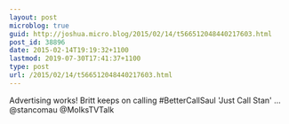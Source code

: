 ```yaml
---
layout: post
microblog: true
guid: http://joshua.micro.blog/2015/02/14/t566512048440217603.html
post_id: 38896
date: 2015-02-14T19:19:32+1100
lastmod: 2019-07-30T17:41:37+1100
type: post
url: /2015/02/14/t566512048440217603.html
---
```

Advertising works! Britt keeps on calling #BetterCallSaul 'Just Call Stan' ... @stancomau @MolksTVTalk
